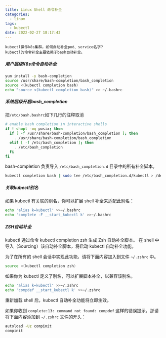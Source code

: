 ```yaml
---
title: Linux Shell 命令补全
categories:
  - linux
tags:
  - kubectl
date: 2022-02-27 18:17:43
---
```

```
kubectl操作k8s集群，如何自动补全pod、service名字?
kubectl的命令补全主要依赖于bash自动补全。
```
##### 用户层级K8s命令自动补全
```bash
yum install -y bash-completion
source /usr/share/bash-completion/bash_completion
source <(kubectl completion bash)
echo "source <(kubectl completion bash)" >> ~/.bashrc
```

##### 系统层级开启bash_completion

把`/etc/bash.bashrc`如下几行的注释取消

```bash
# enable bash completion in interactive shells
if ! shopt -oq posix; then
  if [ -f /usr/share/bash-completion/bash_completion ]; then
    . /usr/share/bash-completion/bash_completion
  elif [ -f /etc/bash_completion ]; then
    . /etc/bash_completion
  fi
fi
```

bash-completion 负责导入 `/etc/bash_completion.d` 目录中的所有补全脚本。

```bash
kubectl completion bash | sudo tee /etc/bash_completion.d/kubectl > /dev/null
```

##### 关联kubectl别名

如果 kubectl 有关联的别名，你可以扩展 shell 补全来适配此别名：

```bash
echo 'alias k=kubectl' >>~/.bashrc
echo 'complete -F __start_kubectl k' >>~/.bashrc
```

##### ZSH自动补全

kubectl 通过命令 kubectl completion zsh 生成 Zsh 自动补全脚本。 在 shell 中导入（Sourcing）该自动补全脚本，将启动 kubectl 自动补全功能。

为了在所有的 shell 会话中实现此功能，请将下面内容加入到文件 `~/.zshrc` 中。

```bash
source <(kubectl completion zsh)
```

如果你为 kubectl 定义了别名，可以扩展脚本补全，以兼容该别名。

```bash
echo 'alias k=kubectl' >>~/.zshrc
echo 'compdef __start_kubectl k' >>~/.zshrc
```

重新加载 shell 后，kubectl 自动补全功能将立即生效。

如果你收到 `complete:13: command not found: compdef` 这样的错误提示，那请将下面内容添加到 `~/.zshrc` 文件的开头：

```bash
autoload -Uz compinit
compinit
```
